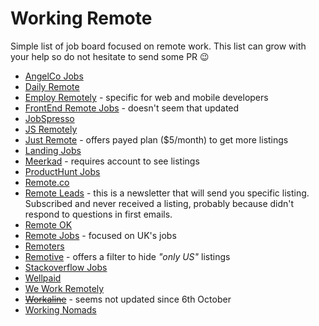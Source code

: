 # Working Remote
Simple list of job board focused on remote work. This list can grow with your help so do not hesitate to send some PR 😉

* [AngelCo Jobs](https://angel.co/jobs)
* [Daily Remote](https://dailyremote.com/remote-software-development-jobs)
* [Employ Remotely](https://www.employremotely.com/) - specific for web and mobile developers
* [FrontEnd Remote Jobs](https://frontendremotejobs.com/) - doesn't seem that updated
* [JobSpresso](https://jobspresso.co/remote-work/)
* [JS Remotely](https://jsremotely.com/)
* [Just Remote](https://justremote.co/remote-developer-jobs) - offers payed plan ($5/month) to get more listings
* [Landing Jobs](https://landing.jobs/jobs?fr=true&hd=false&t_co=false&t_st=false)
* [Meerkad](https://meerkad.com/) - requires account to see listings
* [ProductHunt Jobs](https://www.producthunt.com/jobs?categories=Engineering&remote_ok=true)
* [Remote.co](https://remote.co/remote-jobs/developer/)
* [Remote Leads](https://remoteleads.io/) - this is a newsletter that will send you specific listing. Subscribed and never received a listing, probably because didn't respond to questions in first emails.
* [Remote OK](https://remoteok.io/remote-dev-jobs)
* [Remote Jobs](https://remote-jobs.com/) - focused on UK's jobs
* [Remoters](https://remoters.net/jobs/software-development/)
* [Remotive](https://remotive.io/?live_jobs%5Bmenu%5D%5Bcategory%5D=Software%20Development) - offers a filter to hide *"only US"* listings
* [Stackoverflow Jobs](https://stackoverflow.com/jobs)
* [Wellpaid](https://wellpaid.io)
* [We Work Remotely](https://weworkremotely.com/categories/remote-programming-jobs#job-listings)
* ~~[Workaline](https://workaline.com/)~~ - seems not updated since 6th October
* [Working Nomads](https://www.workingnomads.co/jobs)

